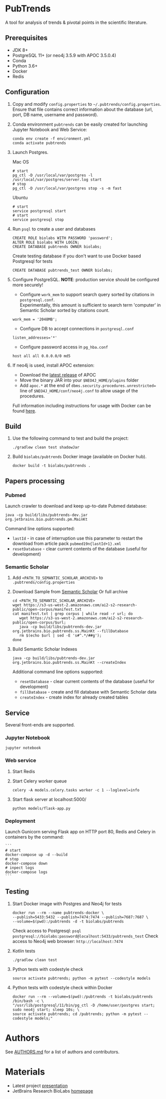PubTrends
=========

A tool for analysis of trends & pivotal points in the scientific literature.

## Prerequisites

* JDK 8+
* PostgreSQL 11+ (or neo4j 3.5.9 with APOC 3.5.0.4)
* Conda
* Python 3.6+
* Docker
* Redis

## Configuration

1. Copy and modify `config.properties` to `~/.pubtrends/config.properties`.\
Ensure that file contains correct information about the database (url, port, DB name, username and password).

2. Conda environment `pubtrends` can be easily created for launching Jupyter Notebook and Web Service:

    ```
    conda env create -f environment.yml
    conda activate pubtrends
    ```

3. Launch Postgres. 

    Mac OS
    ```
    # start
    pg_ctl -D /usr/local/var/postgres -l /usr/local/var/postgres/server.log start
    # stop
    pg_ctl -D /usr/local/var/postgres stop -s -m fast
    ```
    Ubuntu
    ```
    # start
    service postgresql start
    # start
    service postgresql stop 
    ```

4. Run `psql` to create a user and databases

   ```
   CREATE ROLE biolabs WITH PASSWORD 'password';
   ALTER ROLE biolabs WITH LOGIN;
   CREATE DATABASE pubtrends OWNER biolabs;
   ```
   Create testing database if you don't want to use Docker based Postgresql for tests
   ```
   CREATE DATABASE pubtrends_test OWNER biolabs;
   ```
   
5. Configure PostgreSQL. **NOTE**: production service should be configured more securely!

   * Configure `work_mem` to support search query sorted by citations in `postgresql.conf`. \
   Experimentally, this amount is sufficient to search term 'computer' in Semantic Scholar sorted by citations count. 
   ```
   work_mem = '2048MB';   
   ```
   * Configure DB to accept connections in `postgresql.conf`
   ```
   listen_addresses='*'
   ```
   * Configure password access in `pg_hba.conf`
   ```
   host all all 0.0.0.0/0 md5
   ```
   
6. If neo4j is used, install APOC extension:

   * Download the [latest release](https://github.com/neo4j-contrib/neo4j-apoc-procedures/releases/tag/3.5.0.4) of APOC
   * Move the binary JAR into your `$NEO4J_HOME/plugins` folder
   * Add `apoc.*` at the end of `dbms.security.procedures.unrestricted=` line of `$NEO4J_HOME/conf/neo4j.conf` to allow 
   usage of the procedures.
   
   Full information including instructions for usage with Docker can be found 
   [here](https://github.com/neo4j-contrib/neo4j-apoc-procedures/tree/3.5.0.4).  
   
## Build

1. Use the following command to test and build the project:

   ```
   ./gradlew clean test shadowJar
   ```

2. Build `biolabs/pubtrends` Docker image (available on Docker hub).
    ```
    docker build -t biolabs/pubtrends .
    ```


## Papers processing
 
### Pubmed

Launch crawler to download and keep up-to-date Pubmed database:

   ```
   java -cp build/libs/pubtrends-dev.jar org.jetbrains.bio.pubtrends.pm.MainKt
   ``` 
   
   Command line options supported:
   * `lastId` - in case of interruption use this parameter to restart the download from article pack `pubmed19n{lastId+1}.xml` 
   * `resetDatabase` - clear current contents of the database (useful for development)   

### Semantic Scholar

1. Add `<PATH_TO_SEMANTIC_SCHOLAR_ARCHIVE>` to `.pubtrends/config.properties`     

2. Download Sample from [Semantic Scholar](https://s3-us-west-2.amazonaws.com/ai2-s2-research-public/open-corpus/sample-S2-records.gz)
   Or full archive 
   ```
   cd <PATH_TO_SEMANTIC_SCHOLAR_ARCHIVE>
   wget https://s3-us-west-2.amazonaws.com/ai2-s2-research-public/open-corpus/manifest.txt
   cat manifest.txt | grep corpus | while read -r url; do 
      wget https://s3-us-west-2.amazonaws.com/ai2-s2-research-public/open-corpus/$url;
      java -cp build/libs/pubtrends-dev.jar org.jetbrains.bio.pubtrends.ss.MainKt --fillDatabase
      rm $(echo $url | sed -E 's#^.*/##g');
   done
   ```

3. Build Semantic Scholar Indexes
    ```
    java -cp build/libs/pubtrends-dev.jar org.jetbrains.bio.pubtrends.ss.MainKt --createIndex
    ```
   
   Additional command line options supported:

   * `resetDatabase` - clear current contents of the database (useful for development) 
   * `fillDatabase` - create and fill database with Semantic Scholar data
   * `createIndex` - create index for already created tables
   
## Service

Several front-ends are supported.

### Jupyter Notebook
   ```
   jupyter notebook
   ```

### Web service

1. Start Redis

2. Start Celery worker queue
    ```
    celery -A models.celery.tasks worker -c 1 --loglevel=info
    ```
3. Start flask server at localhost:5000/
    ```
    python models/flask-app.py
    ```    

### Deployment

Launch Gunicorn serving Flask app on HTTP port 80, Redis and Celery in containers by the command:
    
    ```
    # start
    docker-compose up -d --build
    # stop
    docker-compose down
    # inpect logs
    docker-compose logs
    ```

## Testing

1. Start Docker image with Postgres and Neo4j for tests
    ```
    docker run --rm --name pubtrends-docker \
    --publish=5433:5432 --publish=7474:7474 --publish=7687:7687 \
    --volume=$(pwd):/pubtrends -d -t biolabs/pubtrends
    ```

    Check access to Postgresql: `psql postgresql://biolabs:password@localhost:5433/pubtrends_test`
    Check access to Neo4j web browser: `http://localhost:7474`

2. Kotlin tests

    ```
    ./gradlew clean test
    ```

3. Python tests with codestyle check
    
    ```
    source activate pubtrends; python -m pytest --codestyle models
    ```

4. Python tests with codestyle check within Docker

    ```
    docker run --rm --volume=$(pwd):/pubtrends -t biolabs/pubtrends /bin/bash -c \
    "/usr/lib/postgresql/11/bin/pg_ctl -D /home/user/postgres start; sudo neo4j start; sleep 10s; \
    source activate pubtrends; cd /pubtrends; python -m pytest --codestyle models;"
    ```
   
# Authors

See [AUTHORS.md](AUTHORS.md) for a list of authors and contributors.

# Materials

* Latest project [presentation](https://docs.google.com/presentation/d/131qvkEnzzmpx7-I0rz1om6TG7bMBtYwU9T1JNteRIEs/edit?usp=sharing)
* JetBrains Research BioLabs [homepage](https://research.jetbrains.org/groups/biolabs)
